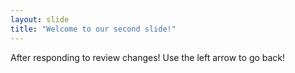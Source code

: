 ```yaml
---
layout: slide
title: "Welcome to our second slide!"
---
```

After responding to review changes!
Use the left arrow to go back!
